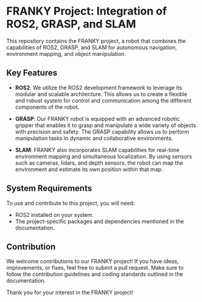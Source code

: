 # FRANKY Project: Integration of ROS2, GRASP, and SLAM

This repository contains the FRANKY project, a robot that combines the capabilities of ROS2, GRASP, and SLAM for autonomous navigation, environment mapping, and object manipulation.

## Key Features

- **ROS2**: We utilize the ROS2 development framework to leverage its modular and scalable architecture. This allows us to create a flexible and robust system for control and communication among the different components of the robot.

- **GRASP**: Our FRANKY robot is equipped with an advanced robotic gripper that enables it to grasp and manipulate a wide variety of objects with precision and safety. The GRASP capability allows us to perform manipulation tasks in dynamic and collaborative environments.

- **SLAM**: FRANKY also incorporates SLAM capabilities for real-time environment mapping and simultaneous localization. By using sensors such as cameras, lidars, and depth sensors, the robot can map the environment and estimate its own position within that map.


## System Requirements

To use and contribute to this project, you will need:

- ROS2 installed on your system.
- The project-specific packages and dependencies mentioned in the documentation.


## Contribution

We welcome contributions to our FRANKY project! If you have ideas, improvements, or fixes, feel free to submit a pull request. Make sure to follow the contribution guidelines and coding standards outlined in the documentation.


Thank you for your interest in the FRANKY project!

